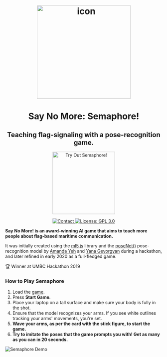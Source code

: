 <h1 align="center">
  <img align="center" src="https://i.imgur.com/KedEuYI.png" width="300" alt="icon">
<br>
  <h1 align="center">Say No More: Semaphore!</h1>
  <h2 align="center">Teaching flag-signaling with a pose-recognition game.</h2>
  <p align="center">
    <a href="https://ygev.github.io/semaphore">
      <img src="https://i.imgur.com/mnJjuLJ.png" width="200" alt="Try Out Semaphore!">
    </a>
  </p>
  <p align="center">
<a href="mailto:ygis@mit.edu">
      <img src="https://img.shields.io/badge/Contact-ygev-blue.svg?style=flat" alt="Contact">
    </a>
    <a href="https://opensource.org/licenses/GPL-3.0">
      <img src="https://img.shields.io/badge/License-GPL 3.0-yellow.svg" alt="License: GPL 3.0">
    </a>
  </p>
</h1>
  
**Say No More! is an award-winning AI game that aims to teach more people about flag-based maritime communication.**

It was initially created using the [ml5.js](https://ml5js.org/) library and the [poseNet()](https://ml5js.org/reference/api-PoseNet/) pose-recognition model by [Amanda Yeh](https://amandayeh.com) and [Yana Gevorgyan](yg.is) during a hackathon, and later refined in early 2020 as a full-fledged game.

🏆 Winner at UMBC Hackathon 2019

### How to Play Semaphore
1. Load the [game](https://ygev.github.io/semaphore).
2. Press **Start Game**.
3. Place your laptop on a tall surface and make sure your body is fully in the shot.
4. Ensure that the model recognizes your arms. If you see white outlines tracking your arms' movements, you're set.
5. **Wave your arms, as per the card with the stick figure, to start the game.**
6. **Try to imitate the poses that the game prompts you with! Get as many as you can in 20 seconds.**
  <img src="demo-1.gif" alt="Semaphore Demo">
  
